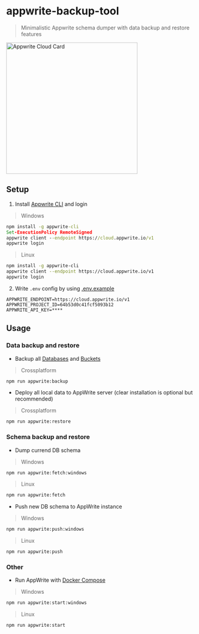 # appwrite-backup-tool

> Minimalistic Appwrite schema dumper with data backup and restore features

<a href="https://cloud.appwrite.io/card/64b53d046c81edba0b1a">
	<img width="350" src="https://cloud.appwrite.io/v1/cards/cloud?userId=64b53d046c81edba0b1a" alt="Appwrite Cloud Card" />
</a>

## Setup

1. Install [Appwrite CLI](https://appwrite.io/docs/command-line) and login

> Windows

```cmd
npm install -g appwrite-cli
Set-ExecutionPolicy RemoteSigned
appwrite client --endpoint https://cloud.appwrite.io/v1
appwrite login
```

> Linux

```bash
npm install -g appwrite-cli
appwrite client --endpoint https://cloud.appwrite.io/v1
appwrite login
```

2. Write `.env` config by using [.env.example](./.env.example)

```env
APPWRITE_ENDPOINT=https://cloud.appwrite.io/v1
APPWRITE_PROJECT_ID=64b53d0c41fcf5093b12
APPWRITE_API_KEY=****
```

## Usage

### Data backup and restore

- Backup all [Databases](https://appwrite.io/docs/databases) and [Buckets](https://appwrite.io/docs/storage)

> Crossplatform

```bash
npm run appwrite:backup
```

- Deploy all local data to AppWrite server (clear installation is optional but recommended)

> Crossplatform

```bash
npm run appwrite:restore
```

### Schema backup and restore

 - Dump currend DB schema

> Windows

```cmd
npm run appwrite:fetch:windows
```

> Linux

```bash
npm run appwrite:fetch
```

 - Push new DB schema to AppWrite instance

> Windows

```cmd
npm run appwrite:push:windows
```

> Linux

```bash
npm run appwrite:push
```

### Other

 - Run AppWrite with [Docker Compose](https://docs.docker.com/compose/)

> Windows

```cmd
npm run appwrite:start:windows
```

> Linux

```bash
npm run appwrite:start
```
